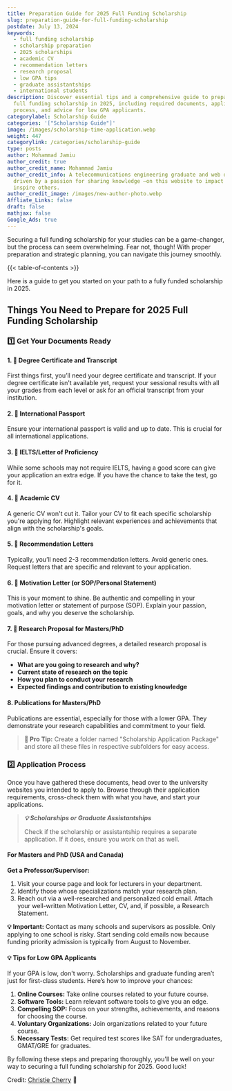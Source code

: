 ```yaml
---
title: Preparation Guide for 2025 Full Funding Scholarship
slug: preparation-guide-for-full-funding-scholarship
postdate: July 13, 2024
keywords:
  - full funding scholarship
  - scholarship preparation
  - 2025 scholarships
  - academic CV
  - recommendation letters
  - research proposal
  - low GPA tips
  - graduate assistantships
  - international students
description: Discover essential tips and a comprehensive guide to prepare for a
  full funding scholarship in 2025, including required documents, application
  process, and advice for low GPA applicants.
categorylabel: Scholarship Guide
categories: '["Scholarship Guide"]'
image: /images/scholarship-time-application.webp
weight: 447
categorylink: /categories/scholarship-guide
type: posts
author: Mohammad Jamiu
author_credit: true
author_credit_name: Mohammad Jamiu
author_credit_info: A telecommunications engineering graduate and web developer,
  driven by a passion for sharing knowledge —on this website to impact and
  inspire others.
author_credit_image: /images/new-author-photo.webp
Affliate_Links: false
draft: false
mathjax: false
Google_Ads: true
---
```

Securing a full funding scholarship for your studies can be a game-changer, but the process can seem overwhelming. Fear not, though! With proper preparation and strategic planning, you can navigate this journey smoothly. 

{{< table-of-contents >}}

Here is a guide to get you started on your path to a fully funded scholarship in 2025.

## **Things You Need to Prepare for 2025 Full Funding Scholarship**

### **:one: Get Your Documents Ready**

#### 1. :memo: Degree Certificate and Transcript

First things first, you’ll need your degree certificate and transcript. If your degree certificate isn't available yet, request your sessional results with all your grades from each level or ask for an official transcript from your institution.

#### 2. :man: International Passport

Ensure your international passport is valid and up to date. This is crucial for all international applications.

#### 3. :newspaper: IELTS/Letter of Proficiency

While some schools may not require IELTS, having a good score can give your application an extra edge. If you have the chance to take the test, go for it.

#### 4. :page_facing_up: Academic CV 

A generic CV won't cut it. Tailor your CV to fit each specific scholarship you're applying for. Highlight relevant experiences and achievements that align with the scholarship's goals.

#### 5. :page_with_curl: Recommendation Letters

Typically, you’ll need 2-3 recommendation letters. Avoid generic ones. Request letters that are specific and relevant to your application.

#### 6. :page_facing_up: Motivation Letter (or SOP/Personal Statement)

This is your moment to shine. Be authentic and compelling in your motivation letter or statement of purpose (SOP). Explain your passion, goals, and why you deserve the scholarship.

#### 7. :microscope: Research Proposal for Masters/PhD

For those pursuing advanced degrees, a detailed research proposal is crucial. Ensure it covers:

* **What are you going to research and why?**
* **Current state of research on the topic**
* **How you plan to conduct your research**
* **Expected findings and contribution to existing knowledge**

#### 8. Publications for Masters/PhD

Publications are essential, especially for those with a lower GPA. They demonstrate your research capabilities and commitment to your field.

> **:open_file_folder: Pro Tip:** Create a folder named "Scholarship Application Package" and store all these files in respective subfolders for easy access.

### **:two: Application Process**

Once you have gathered these documents, head over to the university websites you intended to apply to. Browse through their application requirements, cross-check them with what you have, and start your applications.

> ***:bulb: Scholarships or Graduate Assistantships***
>
> Check if the scholarship or assistantship requires a separate application. If it does, ensure you work on that as well.

#### For Masters and PhD (USA and Canada)

**Get a Professor/Supervisor:**

1. Visit your course page and look for lecturers in your department.
2. Identify those whose specializations match your research plan.
3. Reach out via a well-researched and personalized cold email. Attach your well-written Motivation Letter, CV, and, if possible, a Research Statement.

**:bulb: Important:** Contact as many schools and supervisors as possible. Only applying to one school is risky. Start sending cold emails now because funding priority admission is typically from August to November.

#### **:bulb: Tips for Low GPA Applicants**

If your GPA is low, don't worry. Scholarships and graduate funding aren’t just for first-class students. Here’s how to improve your chances:

1. **Online Courses:** Take online courses related to your future course.
2. **Software Tools:** Learn relevant software tools to give you an edge.
3. **Compelling SOP:** Focus on your strengths, achievements, and reasons for choosing the course.
4. **Voluntary Organizations:** Join organizations related to your future course.
5. **Necessary Tests:** Get required test scores like SAT for undergraduates, GMAT/GRE for graduates.

By following these steps and preparing thoroughly, you'll be well on your way to securing a full funding scholarship for 2025. Good luck!

Credit: [Christie Cherry](https://www.linkedin.com/posts/christie-cherry-a08a64268_repost-tag-share-activity-7217812122250969088-C729?utm_source=share&utm_medium=member_desktop) :rocket: